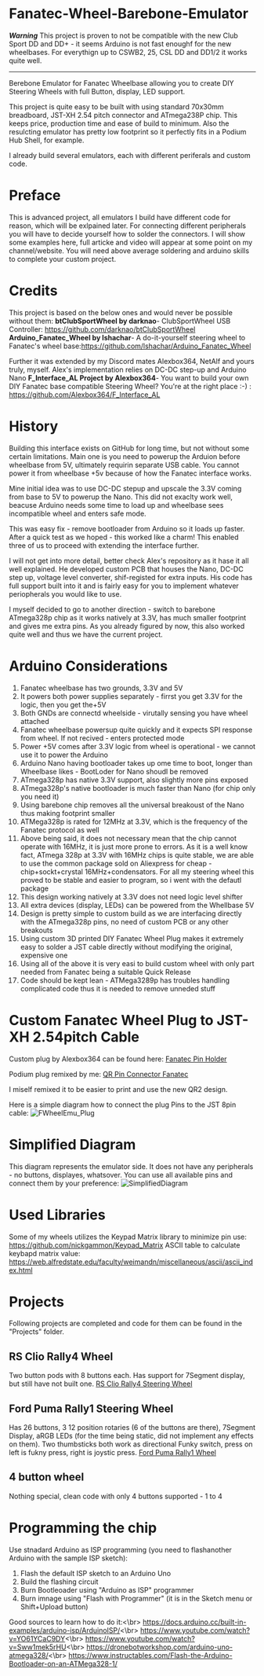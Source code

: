 # Fanatec-Wheel-Barebone-Emulator

***Warning*** 
This project is proven to not be compatible with the new Club Sport DD and DD+ - it seems Arduino is not fast enoughf for the new wheelbases. For everythign up to CSWB2, 25,  CSL DD and DD1/2 it works quite well.
***

Berebone Emulator for Fanatec Wheelbase allowing you to create DIY Steering Wheels with full Button, display, LED support.

This project is quite easy to be built with using standard 70x30mm breadboard, JST-XH 2.54 pitch connector and ATmega238P chip. This keeps price, production time and ease of build to minimum. Also the resulcting emulator has pretty low footprint so it perfectly fits in a Podium Hub Shell, for example.

I already build several emulators, each with different periferals and custom code.

# Preface</h3>
This is advanced project, all emulators I build have different code for reason, which will be exlpained later. For connecting different peripherals you will have to decide yourself how to solder the connectors. I will show some examples here, full articke and video will appear at some point on my channel/website. You will need above average soldering and arduino skills to complete your custom project.

# Credits
This project is based on the below ones and would never be possible without them:
<strong>btClubSportWheel by darknao</strong>- ClubSportWheel USB Controller: https://github.com/darknao/btClubSportWheel
<strong>Arduino_Fanatec_Wheel by lshachar</strong>- A do-it-yourself steering wheel to Fanatec's wheel base:https://github.com/lshachar/Arduino_Fanatec_Wheel

Further it was extended by my Discord mates Alexbox364, NetAlf and yours truly, myself.
Alex's implementation relies on DC-DC step-up and Arduino Nano
<strong>F_Interface_AL Project by Alexbox364</strong>- You want to build your own DIY Fanatec base compatible Steering Wheel? You're at the right place :-) : https://github.com/Alexbox364/F_Interface_AL</br>

# History
Building this interface exists on GitHub for long time, but not without some certain limitations. Main one is you need to powerup the Arduion before wheelbase from 5V, ultimately requirin separate USB cable. You cannot power it from wheelbase +5v because of how the Fanatec interface works.

Mine initial idea was to use DC-DC stepup and upscale the 3.3V coming from base to 5V to powerup the Nano. This did not exaclty work well, beacuse Arduino needs some time to load up and wheelbase sees incompatible wheel and enters  safe mode.

This was easy fix - remove bootloader from Arduino so it loads up faster. After a quick test as we hoped - this worked like a charm! This enabled three of us to proceed with extending the interface further.

I will not get into more detail, better check Alex's repository as it hase it all well explained. He developed custom PCB that houses the Nano, DC-DC step up, voltage level converter, shif-registed for extra inputs. His code has full support built into it and is fairly easy for you to implement whatever periopherals you would like to use.

I myself decided to go to another direction - switch to barebone ATmega328p chip as it works natively at 3.3V, has much smaller footprint and gives me extra pins. As you already figured by now, this also worked quite well and thus we have the current project.

# Arduino Considerations
1. Fanatec wheelbase has two grounds, 3.3V and 5V
2. It powers both power supplies separately - firrst you get 3.3V for the logic, then you get the+5V
3. Both GNDs are connectd wheelside - virutally sensing you have wheel attached
4. Fanatec wheelbase powersup quite quickly and it expects SPI response from wheel. If not recived - enters protected mode
5. Power +5V comes after 3.3V logic from wheel is operational - we cannot use it to power the Arduino
6. Arduino Nano having bootloader takes up ome time to boot, longer than Wheelbase likes - BootLoder for Nano shoudl be removed
7. ATmega328p has native 3.3V support, also slightly more pins exposed
8. ATmega328p's native bootloader is much faster than Nano (for chip only you need it)
9. Using barebone chip removes all the universal breakoust of the Nano thus making footprint smaller
10. ATMega328p is rated for 12MHz at 3.3V, which is the frequency of the Fanatec protocol as well
11. Above being said, it does not necessary mean that the chip cannot operate with 16MHz, it is just more prone to errors. As it is a well know fact, ATmega 328p at 3.3V with 16MHz chips is quite stable, we are able to use the common package sold on Aliexpress for cheap - chip+sockt+crystal 16MHz+condensators. For all my steering wheel this proved to be stable and easier to program, so i went with the defautl package
12. This design working natively at 3.3V does not need logic level shifter
13. All extra devices (display, LEDs) can be powered from the Whellbase 5V
14. Design is pretty simple to custom build as we are interfacing directly with the ATmega328p pins, no need of custom PCB or any other breakouts
15. Using custom 3D printed DIY Fanatec Wheel Plug makes it extremely easy to solder a JST cable directly without modifying the original, expensive one
16. Using all of the above it is very easi to build custom wheel with only part needed from Fanatec being a suitable Quick Release
17. Code should be kept lean - ATMega3289p has troubles handling complicated code thus it is needed to remove unneded stuff

# Custom Fanatec Wheel Plug to JST-XH 2.54pitch Cable
Custom plug by Alexbox364 can be found here: [Fanatec Pin Holder](https://www.thingiverse.com/thing:6271297)

Podium plug remixed by me: [QR Pin Connector Fanatec](https://diy-sim.com/sim-projects/wheels/item/qr-pin-connector-fanatec)

I miself remixed it to be easier to print and use the new QR2 design.

Here is a simple diagram how to connect the plug Pins to the JST 8pin cable:
![FWheelEmu_Plug](diagrams/FWheelEmu_Plug.jpg?raw=true)

# Simplified Diagram
This diagram represents the emulator side. It does not have any peripherals - no buttons, displayes, whatsover. You can use all available pins and connect them by your preference:
![SimplifiedDiagram](diagrams/SimplifiedDiagram.jpg?raw=true)

# Used Libraries
Some of my wheels utilizes the Keypad Matrix library to minimize pin use: https://github.com/nickgammon/Keypad_Matrix
ASCII table to calculate keybapd matrix value: https://web.alfredstate.edu/faculty/weimandn/miscellaneous/ascii/ascii_index.html

# Projects
Following projects are completed and code for them can be found in the "Projects" folder.

## RS Clio Rally4 Wheel
Two button pods with 8 buttons each. Has support for 7Segment display, but still have not built one.
[RS Clio Rally4 Steering Wheel](sample_wheels/RSClioWheel.jpg?raw=true)

## Ford Puma Rally1 Steering Wheel
Has 26 buttons, 3 12 position rotaries (6 of the buttons are there), 7Segment Display, aRGB LEDs (for the time being static, did not implement any effects on them). Two thumbsticks both work as directional Funky switch, press on left is fukny press, right is joystic press.
[Ford Puma Rally1 Wheel](sample_wheels/FordPumaWheel.jpg?raw=true)

## 4 button wheel
Nothing special, clean code with only 4 buttons supported - 1 to 4

# Programming the chip
Use stnadard Arduino as ISP programming (you need to flashanother Arduino with the sample ISP sketch):
1. Flash the default ISP sketch to an Arduino Uno
2. Build the flashing circuit
3. Burn Bootleoader using "Arduino as ISP" programmer
4. Burn imnage using "Flash with Programmer" (it is in the Sketch menu or Shift+Upload button)

Good sources to learn how to do it:<\br>
https://docs.arduino.cc/built-in-examples/arduino-isp/ArduinoISP/<\br>
https://www.youtube.com/watch?v=YO61YCaC9DY<\br>
https://www.youtube.com/watch?v=Sww1mek5rHU<\br>
https://dronebotworkshop.com/arduino-uno-atmega328/<\br>
https://www.instructables.com/Flash-the-Arduino-Bootloader-on-an-ATMega328-1/
